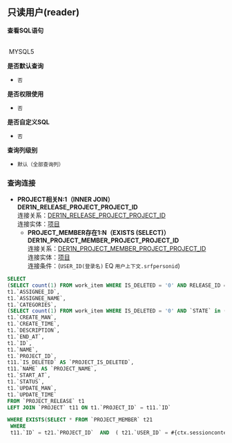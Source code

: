 ## 只读用户(reader) <!-- {docsify-ignore-all} -->



<p class="panel-title"><b>查看SQL语句</b></p>
<br>

<el-row>
&nbsp;<el-tag @click="MYSQL5 = true">MYSQL5</el-tag>
</el-row>

<br>
<p class="panel-title"><b>是否默认查询</b></p>

* `否`

<p class="panel-title"><b>是否权限使用</b></p>

* `否`

<p class="panel-title"><b>是否自定义SQL</b></p>

* `否`

<p class="panel-title"><b>查询列级别</b></p>

* `默认（全部查询列）`




### 查询连接
* **PROJECT相关N:1（INNER JOIN）DER1N_RELEASE_PROJECT_PROJECT_ID**<br>
连接关系：[DER1N_RELEASE_PROJECT_PROJECT_ID](der/DER1N_RELEASE_PROJECT_PROJECT_ID)<br>
连接实体：[项目](module/ProjMgmt/project)<br>
    * **PROJECT_MEMBER存在1:N（EXISTS (SELECT)）DER1N_PROJECT_MEMBER_PROJECT_PROJECT_ID**<br>
连接关系：[DER1N_PROJECT_MEMBER_PROJECT_PROJECT_ID](der/DER1N_PROJECT_MEMBER_PROJECT_PROJECT_ID)<br>
连接实体：[项目](module/ProjMgmt/project)<br>
连接条件：(`USER_ID(登录名)` EQ `用户上下文.srfpersonid`)<br>




<el-dialog v-model="MYSQL5" title="MYSQL5">

```sql
SELECT
(SELECT count(1) FROM work_item WHERE IS_DELETED = '0' AND RELEASE_ID = t1.`ID`) AS `ALL_WORK_ITEMS`,
t1.`ASSIGNEE_ID`,
t1.`ASSIGNEE_NAME`,
t1.`CATEGORIES`,
(SELECT count(1) FROM work_item WHERE IS_DELETED = '0' AND `STATE` in (select ID from work_item_state where TYPE = 'completed') AND RELEASE_ID = t1.`ID`) AS `COMPLETED_WORK_ITEMS`,
t1.`CREATE_MAN`,
t1.`CREATE_TIME`,
t1.`DESCRIPTION`,
t1.`END_AT`,
t1.`ID`,
t1.`NAME`,
t1.`PROJECT_ID`,
t11.`IS_DELETED` AS `PROJECT_IS_DELETED`,
t11.`NAME` AS `PROJECT_NAME`,
t1.`START_AT`,
t1.`STATUS`,
t1.`UPDATE_MAN`,
t1.`UPDATE_TIME`
FROM `PROJECT_RELEASE` t1 
LEFT JOIN `PROJECT` t11 ON t1.`PROJECT_ID` = t11.`ID` 

WHERE EXISTS(SELECT * FROM `PROJECT_MEMBER` t21 
 WHERE 
 t11.`ID` = t21.`PROJECT_ID`  AND  ( t21.`USER_ID` = #{ctx.sessioncontext.srfpersonid} ) )
```

</el-dialog>

<script>
 const { createApp } = Vue
  createApp({
    data() {
      return {
                MYSQL5 : false
        
      }
    },
    methods: {
    }
  }).use(ElementPlus).mount('#app')
</script>